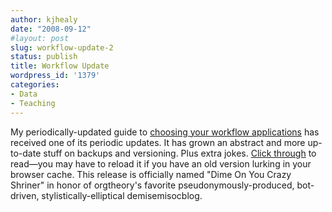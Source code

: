 ```yaml
---
author: kjhealy
date: "2008-09-12"
#layout: post
slug: workflow-update-2
status: publish
title: Workflow Update
wordpress_id: '1379'
categories:
- Data
- Teaching
---
```


My periodically-updated guide to [choosing your workflow applications](http://www.kieranhealy.org/files/misc/workflow-apps.pdf) has received one of its periodic updates. It has grown an abstract and more up-to-date stuff on backups and versioning. Plus extra jokes. [Click through](http://www.kieranhealy.org/files/misc/workflow-apps.pdf) to read—you may have to reload it if you have an old version lurking in your browser cache. This release is officially named "Dime On You Crazy Shriner" in honor of orgtheory's favorite pseudonymously-produced, bot-driven, stylistically-elliptical demisemisocblog.
